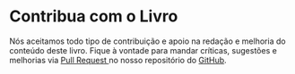 # Contribua com o Livro

Nós aceitamos todo tipo de contribuição e apoio na redação e melhoria do conteúdo deste livro. Fique à vontade para mandar críticas, sugestões e melhorias via [Pull Request ](https://github.com/aurimrv/tdd/pulls)no nosso repositório do [GitHub](https://github.com/aurimrv/tdd).

